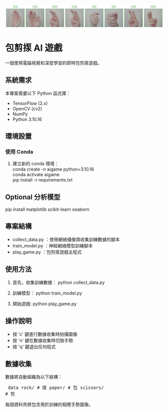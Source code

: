 <img src="https://github.com/elbartohub/A.I.RockPaperScissors/blob/main/prediction_samples.png">

# 包剪揼 AI 遊戲

一個使用電腦視覺和深度學習的即時包剪揼遊戲。

## 系統需求

本專案需要以下 Python 函式庫：
- TensorFlow (2.x)
- OpenCV (cv2)
- NumPy
- Python 3.10.16

## 環境設置

### 使用 Conda

1. 建立新的 conda 環境：<br>
conda create -n aigame python=3.10.16<br>
conda activate aigame<br>
pip install -r requirements.txt<br>

## Optional 分析模型
pip install matplotlib scikit-learn seaborn<br>


## 專案結構
- collect_data.py ：使用網絡攝像頭收集訓練數據的腳本
- train_model.py ：神經網絡模型訓練腳本
- play_game.py ：包剪揼遊戲主程式

## 使用方法
1. 首先，收集訓練數據：
python collect_data.py

2. 訓練模型：
python train_model.py

3. 開始遊戲:
python play_game.py

## 操作說明
- 按 'c' 鍵進行數據收集時拍攝圖像
- 按 'n' 鍵在數據收集時切換手勢
- 按 'q' 鍵退出任何程式

## 數據收集
數據將自動組織為以下結構：<pre>
data
    rock/     # 揼
    paper/    # 包
    scissors/ # 剪</pre>
    
每個資料夾將包含用於訓練的相應手勢圖像。
